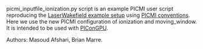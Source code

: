 picmi_inputfile_ionization.py script is an example PICMI user script reproducing the [LaserWakefield example setup](https://github.com/ComputationalRadiationPhysics/picongpu/tree/dev/share/picongpu/examples/LaserWakefield) using [PICMI conventions](https://github.com/picmi-standard/picmi).
Here we use the new PICMI configuration of ionization and moving_window.
It is intended to be used with [PIConGPU](https://github.com/ComputationalRadiationPhysics/picongpu). 

Authors: Masoud Afshari, Brian Marre.


